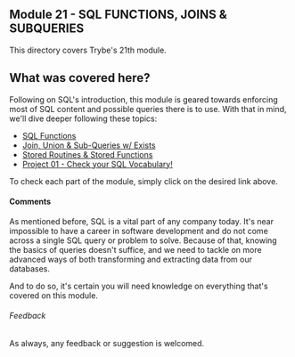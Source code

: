 ## Module 21 - SQL FUNCTIONS, JOINS & SUBQUERIES

This directory covers Trybe's 21th module.

## What was covered here?

Following on SQL's introduction, this module is geared towards enforcing most of SQL content and possible queries there is to use. With that in mind, we'll dive deeper following these topics:

* [SQL Functions](./21.1_SQL_FUNCTIONS)
* [Join, Union & Sub-Queries w/ Exists](./21.2_JOIN_UNION_SUBS)
* [Stored Routines & Stored Functions](./21.3_STORED_ROUTINES_AND_FUNCTIONS)
* [Project 01 - Check your SQL Vocabulary!](./Project_01_Check_Your_Vocabulary)

To check each part of the module, simply click on the desired link above.

#### Comments

As mentioned before, SQL is a vital part of any company today. It's near impossible to have a career in software development and do not come across a single SQL query or problem to solve. Because of that, knowing the basics of queries doesn't suffice, and we need to tackle on more advanced ways of both transforming and extracting data from our databases.

And to do so, it's certain you will need knowledge on everything that's covered on this module.

###### Feedback

As always, any feedback or suggestion is welcomed.
